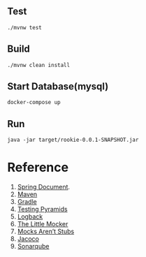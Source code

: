 ## Test
```./mvnw test```

## Build 
```./mvnw clean install```

## Start Database(mysql)
```docker-compose up```

## Run
```java -jar target/rookie-0.0.1-SNAPSHOT.jar```

# Reference
1. [Spring Document](https://docs.spring.io/spring/docs/current/spring-framework-reference/index.html).
2. [Maven](https://maven.apache.org)
3. [Gradle](https://gradle.org)
4. [Testing Pyramids](https://watirmelon.blog/testing-pyramids)
5. [Logback](https://logback.qos.ch)
6. [The Little Mocker](https://blog.cleancoder.com/uncle-bob/2014/05/14/TheLittleMocker.html)
7. [Mocks Aren’t Stubs](https://martinfowler.com/articles/mocksArentStubs.html)
8. [Jacoco](https://site.mockito.org)
9. [Sonarqube](https://www.sonarqube.org/)
